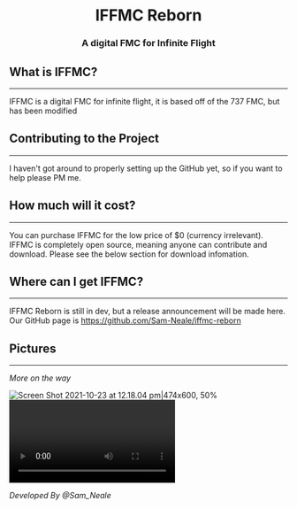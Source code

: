 <div align="center">
<h1>IFFMC Reborn</h1>
<h3>A digital FMC for Infinite Flight</h3>
</div>
<h2>What is IFFMC?</h2><hr>
<p>IFFMC is a digital FMC for infinite flight, it is based off of the 737 FMC, but has been modified</p>

<h2>Contributing to the Project</h2><hr>
<p>I haven't got around to properly setting up the GitHub yet, so if you want to help please PM me.</p>


<h2>How much will it cost?</h2><hr>
<p>You can purchase IFFMC for the low price of $0 (currency irrelevant). IFFMC is completely open source, meaning anyone can contribute and download. Please see the below section for download infomation.</p>

<h2>Where can I get IFFMC?</h2><hr>
<p>IFFMC Reborn is still in dev, but a release announcement will be made here. Our GitHub page is <a href="https://github.com/Sam-Neale/iffmc-reborn">https://github.com/Sam-Neale/iffmc-reborn</a> </p>

<h2>Pictures</h2><hr>
<I>More on the way</I>

![Screen Shot 2021-10-23 at 12.18.04 pm|474x600, 50%](https://aws1.discourse-cdn.com/infiniteflight/original/4X/e/1/4/e1428d7a834feedd6d589b48e0e5afa7fc19e83a.png)
![Clicky video](https://raw.github.com/sam-neale/iffmc-reborn/picsnvids/click.mp4)

*Developed By @Sam_Neale*
